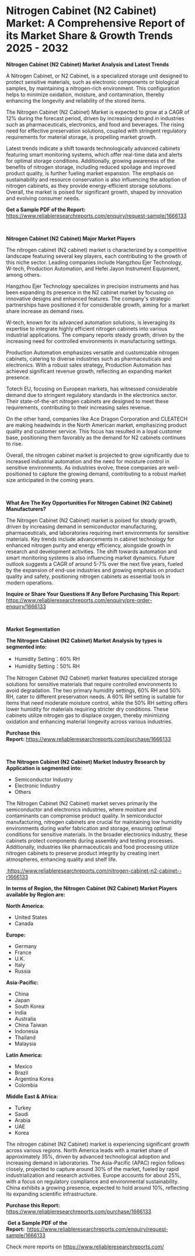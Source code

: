 <p><h1>Nitrogen Cabinet (N2 Cabinet) Market: A Comprehensive Report of its Market Share & Growth Trends 2025 - 2032</h1></p><p><strong>Nitrogen Cabinet (N2 Cabinet) Market Analysis and Latest Trends</strong></p>
<p><p>A Nitrogen Cabinet, or N2 Cabinet, is a specialized storage unit designed to protect sensitive materials, such as electronic components or biological samples, by maintaining a nitrogen-rich environment. This configuration helps to minimize oxidation, moisture, and contamination, thereby enhancing the longevity and reliability of the stored items.</p><p>The Nitrogen Cabinet (N2 Cabinet) Market is expected to grow at a CAGR of 12% during the forecast period, driven by increasing demand in industries such as pharmaceuticals, electronics, and food and beverages. The rising need for effective preservation solutions, coupled with stringent regulatory requirements for material storage, is propelling market growth. </p><p>Latest trends indicate a shift towards technologically advanced cabinets featuring smart monitoring systems, which offer real-time data and alerts for optimal storage conditions. Additionally, growing awareness of the benefits of nitrogen storage, including reduced spoilage and improved product quality, is further fueling market expansion. The emphasis on sustainability and resource conservation is also influencing the adoption of nitrogen cabinets, as they provide energy-efficient storage solutions. Overall, the market is poised for significant growth, shaped by innovation and evolving consumer needs.</p></p>
<p><strong>Get a Sample PDF of the Report:&nbsp;</strong> <a href="https://www.reliableresearchreports.com/enquiry/request-sample/1666133?utm_campaign=28&utm_medium=2&utm_source=Github&utm_content=ia&utm_term=27022025&utm_id=nitrogen-cabinet-n2-cabinet">https://www.reliableresearchreports.com/enquiry/request-sample/1666133</a></p>
<p>&nbsp;</p>
<p><strong>Nitrogen Cabinet (N2 Cabinet) Major Market Players</strong></p>
<p><p>The nitrogen cabinet (N2 cabinet) market is characterized by a competitive landscape featuring several key players, each contributing to the growth of this niche sector. Leading companies include Hangzhou Ejer Technology, W-tech, Production Automation, and Hefei Jayon Instrument Equipment, among others.</p><p>Hangzhou Ejer Technology specializes in precision instruments and has been expanding its presence in the N2 cabinet market by focusing on innovative designs and enhanced features. The company's strategic partnerships have positioned it for considerable growth, aiming for a market share increase as demand rises.</p><p>W-tech, known for its advanced automation solutions, is leveraging its expertise to integrate highly efficient nitrogen cabinets into various industrial applications. The company reports steady growth, driven by the increasing need for controlled environments in manufacturing settings.</p><p>Production Automation emphasizes versatile and customizable nitrogen cabinets, catering to diverse industries such as pharmaceuticals and electronics. With a robust sales strategy, Production Automation has achieved significant revenue growth, reflecting an expanding market presence.</p><p>Totech EU, focusing on European markets, has witnessed considerable demand due to stringent regulatory standards in the electronics sector. Their state-of-the-art nitrogen cabinets are designed to meet these requirements, contributing to their increasing sales revenue.</p><p>On the other hand, companies like Ace Dragon Corporation and CLEATECH are making headwinds in the North American market, emphasizing product quality and customer service. This focus has resulted in a loyal customer base, positioning them favorably as the demand for N2 cabinets continues to rise.</p><p>Overall, the nitrogen cabinet market is projected to grow significantly due to increased industrial automation and the need for moisture control in sensitive environments. As industries evolve, these companies are well-positioned to capture the growing demand, contributing to a robust market size anticipated in the coming years.</p></p>
<p>&nbsp;</p>
<p><strong>What Are The Key Opportunities For Nitrogen Cabinet (N2 Cabinet) Manufacturers?</strong></p>
<p><p>The Nitrogen Cabinet (N2 Cabinet) market is poised for steady growth, driven by increasing demand in semiconductor manufacturing, pharmaceuticals, and laboratories requiring inert environments for sensitive materials. Key trends include advancements in cabinet technology for enhanced nitrogen purity and energy efficiency, alongside growth in research and development activities. The shift towards automation and smart monitoring systems is also influencing market dynamics. Future outlook suggests a CAGR of around 5-7% over the next five years, fueled by the expansion of end-use industries and growing emphasis on product quality and safety, positioning nitrogen cabinets as essential tools in modern operations.</p></p>
<p><strong>Inquire or Share Your Questions If Any Before Purchasing This Report:</strong> <a href="https://www.reliableresearchreports.com/enquiry/pre-order-enquiry/1666133?utm_campaign=28&utm_medium=2&utm_source=Github&utm_content=ia&utm_term=27022025&utm_id=nitrogen-cabinet-n2-cabinet">https://www.reliableresearchreports.com/enquiry/pre-order-enquiry/1666133</a></p>
<p>&nbsp;</p>
<p><strong>Market Segmentation</strong></p>
<p><strong>The Nitrogen Cabinet (N2 Cabinet) Market Analysis by types is segmented into:</strong></p>
<p><ul><li>Humidity Setting：60% RH</li><li>Humidity Setting：50% RH</li></ul></p>
<p><p>The Nitrogen Cabinet (N2 Cabinet) market features specialized storage solutions for sensitive materials that require controlled environments to avoid degradation. The two primary humidity settings, 60% RH and 50% RH, cater to different preservation needs. A 60% RH setting is suitable for items that need moderate moisture control, while the 50% RH setting offers lower humidity for materials requiring stricter dry conditions. These cabinets utilize nitrogen gas to displace oxygen, thereby minimizing oxidation and enhancing material longevity across various industries.</p></p>
<p><strong>Purchase this Report:&nbsp;</strong><a href="https://www.reliableresearchreports.com/purchase/1666133?utm_campaign=28&utm_medium=2&utm_source=Github&utm_content=ia&utm_term=27022025&utm_id=nitrogen-cabinet-n2-cabinet">https://www.reliableresearchreports.com/purchase/1666133</a></p>
<p>&nbsp;</p>
<p><strong>The Nitrogen Cabinet (N2 Cabinet) Market Industry Research by Application is segmented into:</strong></p>
<p><ul><li>Semiconductor Industry</li><li>Electronic Industry</li><li>Others</li></ul></p>
<p><p>The Nitrogen Cabinet (N2 Cabinet) market serves primarily the semiconductor and electronics industries, where moisture and contaminants can compromise product quality. In semiconductor manufacturing, nitrogen cabinets are crucial for maintaining low humidity environments during wafer fabrication and storage, ensuring optimal conditions for sensitive materials. In the broader electronics industry, these cabinets protect components during assembly and testing processes. Additionally, industries like pharmaceuticals and food processing utilize nitrogen cabinets to preserve product integrity by creating inert atmospheres, enhancing quality and shelf life.</p></p>
<p><a href="https://www.reliableresearchreports.com/nitrogen-cabinet-n2-cabinet--r1666133?utm_campaign=28&utm_medium=2&utm_source=Github&utm_content=ia&utm_term=27022025&utm_id=nitrogen-cabinet-n2-cabinet">&nbsp;https://www.reliableresearchreports.com/nitrogen-cabinet-n2-cabinet--r1666133</a></p>
<p><strong>In terms of Region, the Nitrogen Cabinet (N2 Cabinet) Market Players available by Region are:</strong></p>
<p>
    <p> <strong> North America: </strong>
        <ul>
            <li>United States</li>
            <li>Canada</li>
        </ul>
        </p> 
    <p> <strong> Europe: </strong>
        <ul>
            <li>Germany</li>
            <li>France</li>
            <li>U.K.</li>
            <li>Italy</li>
            <li>Russia</li>
        </ul>
        </p> 
    <p> <strong> Asia-Pacific: </strong>
        <ul>
            <li>China</li>
            <li>Japan</li>
            <li>South Korea</li>
            <li>India</li>
            <li>Australia</li>
            <li>China Taiwan</li>
            <li>Indonesia</li>
            <li>Thailand</li>
            <li>Malaysia</li>
        </ul>
        </p> 
    <p> <strong> Latin America: </strong>
        <ul>
            <li>Mexico</li>
            <li>Brazil</li>
            <li>Argentina Korea</li>
            <li>Colombia</li>
        </ul>
        </p> 
    <p> <strong> Middle East & Africa: </strong>
        <ul>
            <li>Turkey</li>
            <li>Saudi</li>
            <li>Arabia</li>
            <li>UAE</li>
            <li>Korea</li>
        </ul>
    </p>
    </p>
<p><p>The nitrogen cabinet (N2 Cabinet) market is experiencing significant growth across various regions. North America leads with a market share of approximately 35%, driven by advanced technological adoption and increasing demand in laboratories. The Asia-Pacific (APAC) region follows closely, projected to capture around 30% of the market, fueled by rapid industrialization and research activities. Europe accounts for about 25%, with a focus on regulatory compliance and environmental sustainability. China exhibits a growing presence, expected to hold around 10%, reflecting its expanding scientific infrastructure.</p></p>
<p><strong>Purchase this Report: </strong><a href="https://www.reliableresearchreports.com/purchase/1666133?utm_campaign=28&utm_medium=2&utm_source=Github&utm_content=ia&utm_term=27022025&utm_id=nitrogen-cabinet-n2-cabinet">https://www.reliableresearchreports.com/purchase/1666133</a></p>
<p>&nbsp;<strong>Get a Sample PDF of the Report:&nbsp;&nbsp;</strong><a href="https://www.reliableresearchreports.com/enquiry/request-sample/1666133?utm_campaign=28&utm_medium=2&utm_source=Github&utm_content=ia&utm_term=27022025&utm_id=nitrogen-cabinet-n2-cabinet">https://www.reliableresearchreports.com/enquiry/request-sample/1666133</a></p>
<p><strong></strong></p>
<p>Check more reports on <a href="https://www.reliableresearchreports.com/?utm_campaign=28&utm_medium=2&utm_source=Github&utm_content=ia&utm_term=27022025&utm_id=nitrogen-cabinet-n2-cabinet">https://www.reliableresearchreports.com/</a></p>